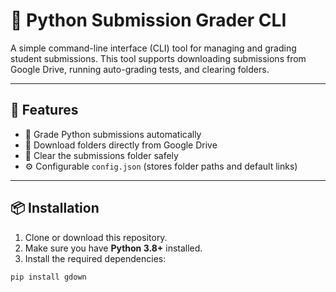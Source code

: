 # 🧮 Python Submission Grader CLI

A simple command-line interface (CLI) tool for managing and grading student submissions.
This tool supports downloading submissions from Google Drive, running auto-grading tests, and clearing folders.

---

## 🚀 Features

- 🧾 Grade Python submissions automatically
- 🔽 Download folders directly from Google Drive
- 🧹 Clear the submissions folder safely
- ⚙️ Configurable `config.json` (stores folder paths and default links)

---

## 📦 Installation

1. Clone or download this repository.
2. Make sure you have **Python 3.8+** installed.
3. Install the required dependencies:

```bash
pip install gdown
